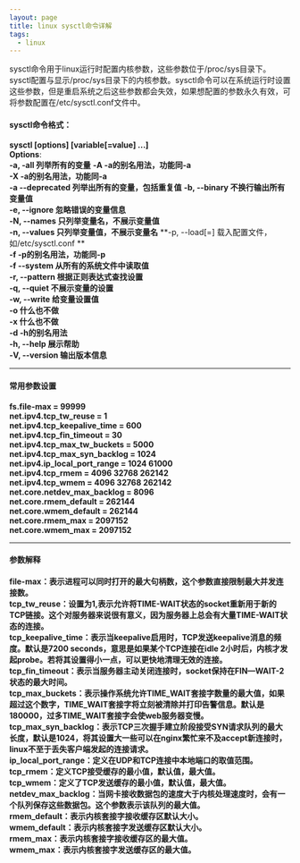 ```yaml
---
layout: page
title: linux sysctl命令详解
tags:
  - linux
---
```

sysctl命令用于linux运行时配置内核参数，这些参数位于/proc/sys目录下。sysctl配置与显示/proc/sys目录下的内核参数。sysctl命令可以在系统运行时设置这些参数，但是重启系统之后这些参数都会失效，如果想配置的参数永久有效，可将参数配置在/etc/sysctl.conf文件中。 
#### sysctl命令格式：
**sysctl [options] [variable[=value] ...]**  
**Options**:  
**-a, -all 列举所有的变量** 
**-A -a的别名用法，功能同-a**  
**-X -a的别名用法，功能同-a**  
**-a --deprecated 列举出所有的变量，包括重复值**
**-b, --binary 不换行输出所有变量值**  
**-e, --ignore 忽略错误的变量信息**  
**-N, --names  只列举变量名，不展示变量值**  
**-n, --values 只列举变量值，不展示变量名** 
**-p, --load[=<file>] 载入配置文件，如/etc/sysctl.conf **  
**-f -p的别名用法，功能同-p**  
**-f --system 从所有的系统文件中读取值**  
**-r, --pattern <expression> 根据正则表达式查找设置**  
**-q, --quiet 不展示变量的设置**  
**-w, --write 给变量设置值**  
**-o 什么也不做**  
**-x 什么也不做**  
**-d -h的别名用法**  
**-h, --help 展示帮助**  
**-V, --version 输出版本信息**  

- - - -

#### 常用参数设置
**fs.file-max = 99999**  
**net.ipv4.tcp_tw_reuse = 1**  
**net.ipv4.tcp_keepalive_time = 600**  
**net.ipv4.tcp_fin_timeout = 30**  
**net.ipv4.tcp_max_tw_buckets = 5000**  
**net.ipv4.tcp_max_syn_backlog = 1024**  
**net.ipv4.ip_local_port_range = 1024  61000**  
**net.ipv4.tcp_rmem = 4096 32768 262142**  
**net.ipv4.tcp_wmem = 4096 32768 262142**  
**net.core.netdev_max_backlog = 8096**  
**net.core.rmem_default = 262144**  
**net.core.wmem_default = 262144**  
**net.core.rmem_max = 2097152**  
**net.core.wmem_max = 2097152**  

- - - -

#### 参数解释
**file-max：表示进程可以同时打开的最大句柄数，这个参数直接限制最大并发连接数。**  
**tcp_tw_reuse：设置为1,表示允许将TIME-WAIT状态的socket重新用于新的TCP链接。这个对服务器来说很有意义，因为服务器上总会有大量TIME-WAIT状态的连接。**  
**tcp_keepalive_time：表示当keepalive启用时，TCP发送keepalive消息的频度。默认是7200 seconds，意思是如果某个TCP连接在idle 2小时后，内核才发起probe。若将其设置得小一点，可以更快地清理无效的连接。**  
**tcp_fin_timeout：表示当服务器主动关闭连接时，socket保持在FIN—WAIT-2状态的最大时间。**  
**tcp_max_buckets：表示操作系统允许TIME_WAIT套接字数量的最大值，如果超过这个数字，TIME_WAIT套接字将立刻被清除并打印告警信息。默认是180000，过多TIME_WAIT套接字会使web服务器变慢。**  
**tcp_max_syn_backlog：表示TCP三次握手建立阶段接受SYN请求队列的最大长度，默认是1024，将其设置大一些可以在nginx繁忙来不及accept新连接时，linux不至于丢失客户端发起的连接请求。**  
**ip_local_port_range：定义在UDP和TCP连接中本地端口的取值范围。**  
**tcp_rmem：定义TCP接受缓存的最小值，默认值，最大值。**  
**tcp_wmem：定义了TCP发送缓存的最小值，默认值，最大值。**  
**netdev_max_backlog：当网卡接收数据包的速度大于内核处理速度时，会有一个队列保存这些数据包。这个参数表示该队列的最大值。**  
**rmem_default：表示内核套接字接收缓存区默认大小。**  
**wmem_default：表示内核套接字发送缓存区默认大小。**  
**rmem_max：表示内核套接字接收缓存区的最大值。**  
**wmem_max：表示内核套接字发送缓存区的最大值。**   
